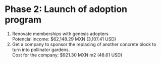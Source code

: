 # Phase 2: Launch of adoption program

1. Renovate memberships with genesis adopters\
   Potencial income: $62,148.29 MXN (3,107.41 USD)
2. Get a company to sponsor the replacing of another concrete block to turn into pollinator gardens.\
   Cost for the company: $921.30 MXN m2 (48.61 USD)
